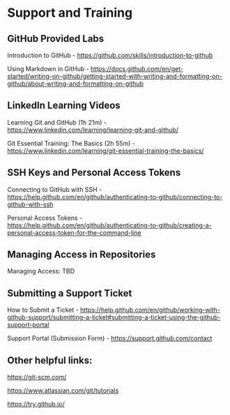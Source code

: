 # Support and Training

## GitHub Provided Labs

Introduction to GitHub - https://github.com/skills/introduction-to-github

Using Markdown in GitHub - https://docs.github.com/en/get-started/writing-on-github/getting-started-with-writing-and-formatting-on-github/about-writing-and-formatting-on-github

## LinkedIn Learning Videos

Learning Git and GitHub (1h 21m) - https://www.linkedin.com/learning/learning-git-and-github/

Git Essential Training: The Basics (2h 55m) - https://www.linkedin.com/learning/git-essential-training-the-basics/

## SSH Keys and Personal Access Tokens

Connecting to GitHub with SSH - https://help.github.com/en/github/authenticating-to-github/connecting-to-github-with-ssh

Personal Access Tokens - https://help.github.com/en/github/authenticating-to-github/creating-a-personal-access-token-for-the-command-line

## Managing Access in Repositories

Managing Access: TBD

## Submitting a Support Ticket

How to Submit a Ticket - https://help.github.com/en/github/working-with-github-support/submitting-a-ticket#submitting-a-ticket-using-the-github-support-portal

Support Portal (Submission Form) - https://support.github.com/contact

## Other helpful links:

https://git-scm.com/

https://www.atlassian.com/git/tutorials

https://try.github.io/
